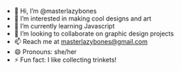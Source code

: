 - 👋 Hi, I’m @masterlazybones
- 👀 I’m interested in making cool designs and art
- 🌱 I’m currently learning Javascript
- 💞️ I’m looking to collaborate on graphic design projects
- 📫 Reach me at masterlazybones@gmail.com 
- 😄 Pronouns: she/her
- ⚡ Fun fact: I like collecting trinkets!

<!---
masterlazybones/masterlazybones is a ✨ special ✨ repository because its `README.md` (this file) appears on your GitHub profile.
You can click the Preview link to take a look at your changes.
--->
